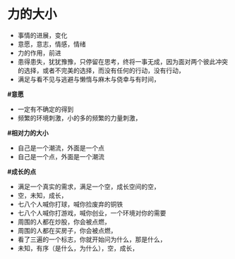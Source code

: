 # 力的大小



* 事情的进展，变化
* 意愿，意志，情感，情绪
* 力的作用，前进
* 患得患失，犹犹豫豫，只停留在思考，终将一事无成，因为面对两个彼此冲突的选择，或者不完美的选择，而没有任何的行动，没有行动，
* 满足与看不见与逃避与懒惰与麻木与侥幸与有时间，

**\#意愿**

* 一定有不确定的得到
* 频繁的环境刺激，小的多的频繁的力量刺激，

**\#相对力的大小**

* 自己是一个潮流，外面是一个点
* 自己是一个点，外面是一个潮流

**\#成长的点**

* 满足一个真实的需求，满足一个空，成长空间的空，
* 空，未知，成长，
* 七八个人喊你打球，喊你捡废弃的铜铁
* 七八个人喊你打游戏，喊你创业，一个环境对你的需要
* 周围的人都在炒股，你会被点燃，
* 周围的人都在买房子，你会被点燃，
* 看了三遍的一个标志，你就开始问为什么，那是什么，
* 未知，有序（是什么，为什么），空，成长，

